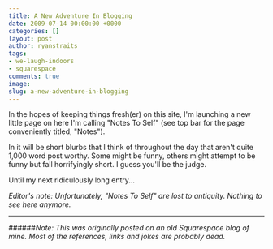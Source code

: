 ```yaml
---
title: A New Adventure In Blogging
date: 2009-07-14 00:00:00 +0000
categories: []
layout: post
author: ryanstraits
tags:
- we-laugh-indoors
- squarespace
comments: true
image: 
slug: a-new-adventure-in-blogging
---
```

In the hopes of keeping things fresh(er) on this site, I'm launching a new little page on here I'm calling "Notes To Self" (see top bar for the page conveniently titled, "Notes").

<!-- break -->

In it will be short blurbs that I think of throughout the day that aren't quite 1,000 word post worthy. Some might be funny, others might attempt to be funny but fall horrifyingly short. I guess you'll be the judge.

Until my next ridiculously long entry...

*Editor's note: Unfortunately, "Notes To Self" are lost to antiquity. Nothing to see here anymore.*

---

######*Note: This was originally posted on an old Squarespace blog of mine. Most of the references, links and jokes are probably dead.*

